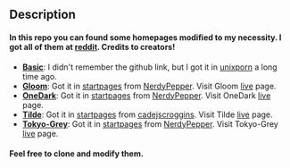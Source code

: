 ## Description

#### In this repo you can found some homepages modified to my necessity. I got all of them at [reddit](http://reddit.com). Credits to creators!

* [**Basic**](https://willianba.github.io/homepages/Basic): I didn't remember the github link, but I got it in [unixporn](http://reddit.com/r/unixporn) a long time ago.
* [**Gloom**](https://willianba.github.io/homepages/Gloom): Got it in [startpages](http://reddit.com/r/startpages) from [NerdyPepper](http://github.com/NerdyPepper). Visit Gloom [live](https://nerdypepper.github.io/Gloom/) page.
* [**OneDark**](https://willianba.github.io/homepages/OneDark): Got it in [startpages](http://reddit.com/r/startpages) from [NerdyPepper](http://github.com/NerdyPepper). Visit OneDark [live](https://nerdypepper.github.io/OneDark/) page.
* [**Tilde**](https://willianba.github.io/homepages/Tilde): Got it in [startpages](http://reddit.com/r/startpages) from [cadejscroggins](http://github.com/cadejscroggins). Visit Tilde [live](https://cadejscroggins.github.io/tilde/) page.
* [**Tokyo-Grey**](https://willianba.github.io/homepages/Tokyo-Grey): Got it in [startpages](http://reddit.com/r/startpages) from [NerdyPepper](http://github.com/NerdyPepper). Visit Tokyo-Grey [live](https://nerdypepper.github.io/Tokyo-Grey/) page.

#### Feel free to clone and modify them.